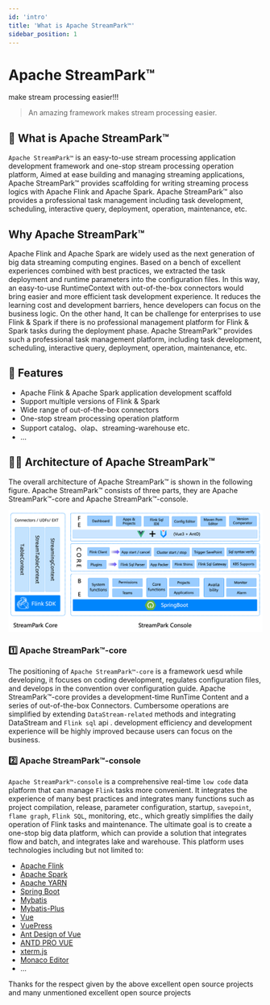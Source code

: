 ```yaml
---
id: 'intro'
title: 'What is Apache StreamPark™'
sidebar_position: 1
---
```


# Apache StreamPark™

make stream processing easier!!!

> An amazing framework makes stream processing easier.

## 🚀 What is Apache StreamPark™

`Apache StreamPark™` is an easy-to-use stream processing application development framework and one-stop stream processing operation platform, Aimed at ease building and managing streaming applications, Apache StreamPark™ provides scaffolding for writing streaming process logics with Apache Flink and Apache Spark.
Apache StreamPark™ also provides a professional task management including task development, scheduling, interactive query, deployment, operation, maintenance, etc.



## Why Apache StreamPark™

Apache Flink and Apache Spark are widely used as the next generation of big data streaming computing engines.  Based on a bench of excellent experiences combined with best practices, we extracted the task deployment and runtime parameters into the configuration files. In this way,  an easy-to-use RuntimeContext with out-of-the-box connectors would bring easier and more efficient task development experience. It reduces the learning cost and development barriers, hence developers can focus on the business logic.
On the other hand, It can be challenge for enterprises to use Flink & Spark if there is no professional management platform for Flink & Spark tasks during the deployment phase. Apache StreamPark™ provides such a professional task management platform, including task development, scheduling, interactive query, deployment, operation, maintenance, etc.

## 🎉 Features
* Apache Flink & Apache Spark application development scaffold
* Support multiple versions of Flink & Spark
* Wide range of out-of-the-box connectors
* One-stop stream processing operation platform
* Support catalog、olap、streaming-warehouse etc.
* ...

## 🏳‍🌈 Architecture of Apache StreamPark™

The overall architecture of Apache StreamPark™ is shown in the following figure. Apache StreamPark™ consists of three parts, they are Apache StreamPark™-core and Apache StreamPark™-console.

![Apache StreamPark™ Archite](/doc/image_en/streampark_archite.png)

### 1️⃣ Apache StreamPark™-core

The positioning of `Apache StreamPark™-core` is a framework uesd while developing, it focuses on coding development, regulates configuration files, and develops in the convention over configuration guide.
Apache StreamPark™-core provides a development-time RunTime Content and a series of out-of-the-box Connectors. Cumbersome operations are simplified by extending `DataStream-related` methods and integrating DataStream and `Flink sql` api .
development efficiency and development experience will be highly improved because users can focus on the business.

### 2️⃣ Apache StreamPark™-console

`Apache StreamPark™-console` is a comprehensive real-time `low code` data platform that can manage `Flink` tasks more convenient.
It integrates the experience of many best practices and integrates many functions such as project compilation, release,
parameter configuration, startup, `savepoint`, `flame graph`, `Flink SQL`, monitoring, etc.,
which greatly simplifies the daily operation of Flink tasks and maintenance. The ultimate goal is to create a one-stop big data platform,
which can provide a solution that integrates flow and batch, and integrates lake and warehouse.
This platform uses technologies including but not limited to:

* [Apache Flink](http://flink.apache.org)
* [Apache Spark](http://spark.apache.org)
* [Apache YARN](http://hadoop.apache.org)
* [Spring Boot](https://spring.io/projects/spring-boot/)
* [Mybatis](http://www.mybatis.org)
* [Mybatis-Plus](http://mp.baomidou.com)
* [Vue](https://cn.vuejs.org/)
* [VuePress](https://vuepress.vuejs.org/)
* [Ant Design of Vue](https://antdv.com/)
* [ANTD PRO VUE](https://pro.antdv)
* [xterm.js](https://xtermjs.org/)
* [Monaco Editor](https://microsoft.github.io/monaco-editor/)
* ...

Thanks for the respect given by the above excellent open source projects and many unmentioned excellent open source projects
